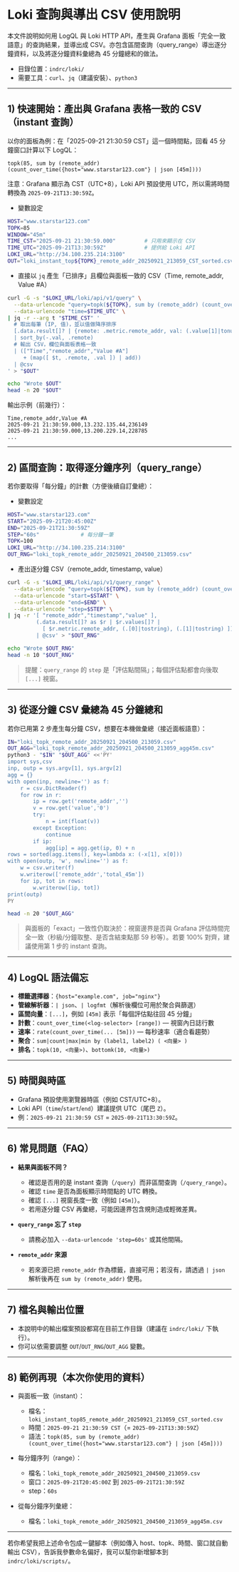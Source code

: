 # Loki 查詢與導出 CSV 使用說明

本文件說明如何用 LogQL 與 Loki HTTP API，產生與 Grafana 面板「完全一致語意」的查詢結果，並導出成 CSV。亦包含區間查詢（query_range）導出逐分鐘資料，以及將逐分鐘資料彙總為 45 分鐘總和的做法。

- 目錄位置：`indrc/loki/`
- 需要工具：`curl`、`jq`（建議安裝）、`python3`

---

## 1) 快速開始：產出與 Grafana 表格一致的 CSV（instant 查詢）

以你的面板為例：在「2025-09-21 21:30:59 CST」這一個時間點，回看 45 分鐘窗口計算以下 LogQL：

```
topk(85, sum by (remote_addr) (count_over_time({host="www.starstar123.com"} | json [45m])))
```

注意：Grafana 顯示為 CST（UTC+8），Loki API 預設使用 UTC，所以需將時間轉換為 `2025-09-21T13:30:59Z`。

- 變數設定
```bash
HOST="www.starstar123.com"
TOPK=85
WINDOW="45m"
TIME_CST="2025-09-21 21:30:59.000"         # 只用來顯示在 CSV
TIME_UTC="2025-09-21T13:30:59Z"            # 提供給 Loki API
LOKI_URL="http://34.100.235.214:3100"
OUT="loki_instant_top${TOPK}_remote_addr_20250921_213059_CST_sorted.csv"
```

- 直接以 `jq` 產生「已排序」且欄位與面板一致的 CSV（Time, remote_addr, Value #A）
```bash
curl -G -s "$LOKI_URL/loki/api/v1/query" \
  --data-urlencode "query=topk(${TOPK}, sum by (remote_addr) (count_over_time({host=\"$HOST\"} | json [$WINDOW])) )" \
  --data-urlencode "time=$TIME_UTC" \
| jq -r --arg t "$TIME_CST" '
  # 取出每筆 (IP, 值)，並以值做降序排序
  [.data.result[]? | {remote: .metric.remote_addr, val: (.value[1]|tonumber)}]
  | sort_by(-.val, .remote)
  # 輸出 CSV，欄位與面板表格一致
  | (["Time","remote_addr","Value #A"]
     + (map([ $t, .remote, .val ]) | add))
  | @csv
' > "$OUT"

echo "Wrote $OUT"
head -n 20 "$OUT"
```

輸出示例（前幾行）：
```csv
Time,remote_addr,Value #A
2025-09-21 21:30:59.000,13.232.135.44,236149
2025-09-21 21:30:59.000,13.200.229.14,228785
...
```

---

## 2) 區間查詢：取得逐分鐘序列（query_range）

若你要取得「每分鐘」的計數（方便後續自訂彙總）：

- 變數設定
```bash
HOST="www.starstar123.com"
START="2025-09-21T20:45:00Z"
END="2025-09-21T21:30:59Z"
STEP="60s"             # 每分鐘一筆
TOPK=100
LOKI_URL="http://34.100.235.214:3100"
OUT_RNG="loki_topk_remote_addr_20250921_204500_213059.csv"
```

- 產出逐分鐘 CSV（remote_addr, timestamp, value）
```bash
curl -G -s "$LOKI_URL/loki/api/v1/query_range" \
  --data-urlencode "query=topk(${TOPK}, sum by (remote_addr) (count_over_time({host=\"$HOST\"} | json [1m])))" \
  --data-urlencode "start=$START" \
  --data-urlencode "end=$END" \
  --data-urlencode "step=$STEP" \
| jq -r '[ "remote_addr","timestamp","value" ],
         (.data.result[]? as $r | $r.values[]? |
           [ $r.metric.remote_addr, (.[0]|tostring), (.[1]|tostring) ])
         | @csv' > "$OUT_RNG"

echo "Wrote $OUT_RNG"
head -n 10 "$OUT_RNG"
```

> 提醒：`query_range` 的 `step` 是「評估點間隔」；每個評估點都會向後取 `[...]` 視窗。

---

## 3) 從逐分鐘 CSV 彙總為 45 分鐘總和

若你已用第 2 步產生每分鐘 CSV，想要在本機做彙總（接近面板語意）：

```bash
IN="loki_topk_remote_addr_20250921_204500_213059.csv"
OUT_AGG="loki_topk_remote_addr_20250921_204500_213059_agg45m.csv"
python3 - "$IN" "$OUT_AGG" <<'PY'
import sys,csv
inp, outp = sys.argv[1], sys.argv[2]
agg = {}
with open(inp, newline='') as f:
    r = csv.DictReader(f)
    for row in r:
        ip = row.get('remote_addr','')
        v = row.get('value','0')
        try:
            n = int(float(v))
        except Exception:
            continue
        if ip:
            agg[ip] = agg.get(ip, 0) + n
rows = sorted(agg.items(), key=lambda x: (-x[1], x[0]))
with open(outp, 'w', newline='') as f:
    w = csv.writer(f)
    w.writerow(['remote_addr','total_45m'])
    for ip, tot in rows:
        w.writerow([ip, tot])
print(outp)
PY

head -n 20 "$OUT_AGG"
```

> 與面板的「exact」一致性仍取決於：視窗邊界是否與 Grafana 評估時間完全一致（秒級/分鐘取整、是否含結束點那 59 秒等）。若要 100% 對齊，建議使用第 1 步的 instant 查詢。

---

## 4) LogQL 語法備忘

- **標籤選擇器**：`{host="example.com", job="nginx"}`
- **管線解析器**：`| json`、`| logfmt`（解析後欄位可用於聚合與篩選）
- **區間向量**：`[...]`，例如 `[45m]` 表示「每個評估點往回 45 分鐘」
- **計數**：`count_over_time(<log-selector> [range])` — 視窗內日誌行數
- **速率**：`rate(count_over_time(... [5m]))` — 每秒速率（適合看趨勢）
- **聚合**：`sum|count|max|min by (label1, label2) ( <向量> )`
- **排名**：`topk(10, <向量>)`、`bottomk(10, <向量>)`

---

## 5) 時間與時區

- Grafana 預設使用瀏覽器時區（例如 CST/UTC+8）。
- Loki API（`time`/`start`/`end`）建議提供 UTC（尾巴 `Z`）。
- 例：`2025-09-21 21:30:59 CST` = `2025-09-21T13:30:59Z`。

---

## 6) 常見問題（FAQ）

- **結果與面板不同？**
  - 確認是否用的是 instant 查詢（`/query`）而非區間查詢（`/query_range`）。
  - 確認 `time` 是否為面板顯示時間點的 UTC 轉換。
  - 確認 `[...]` 視窗長度一致（例如 `[45m]`）。
  - 若用逐分鐘 CSV 再彙總，可能因邊界包含規則造成輕微差異。

- **`query_range` 忘了 `step`**
  - 請務必加入 `--data-urlencode 'step=60s'` 或其他間隔。

- **`remote_addr` 來源**
  - 若來源已把 `remote_addr` 作為標籤，直接可用；若沒有，請透過 `| json` 解析後再在 `sum by (remote_addr)` 使用。

---

## 7) 檔名與輸出位置

- 本說明中的輸出檔案預設都寫在目前工作目錄（建議在 `indrc/loki/` 下執行）。
- 你可以依需要調整 `OUT`/`OUT_RNG`/`OUT_AGG` 變數。

---

## 8) 範例再現（本次你使用的資料）

- 與面板一致（instant）：
  - 檔名：`loki_instant_top85_remote_addr_20250921_213059_CST_sorted.csv`
  - 時間：`2025-09-21 21:30:59 CST`（= `2025-09-21T13:30:59Z`）
  - 語法：`topk(85, sum by (remote_addr) (count_over_time({host="www.starstar123.com"} | json [45m])))`

- 每分鐘序列（range）：
  - 檔名：`loki_topk_remote_addr_20250921_204500_213059.csv`
  - 窗口：`2025-09-21T20:45:00Z` 到 `2025-09-21T21:30:59Z`
  - step：`60s`

- 從每分鐘序列彙總：
  - 檔名：`loki_topk_remote_addr_20250921_204500_213059_agg45m.csv`

---

若你希望我把上述命令包成一鍵腳本（例如傳入 host、topk、時間、窗口就自動輸出 CSV），告訴我參數命名偏好，我可以幫你新增腳本到 `indrc/loki/scripts/`。
